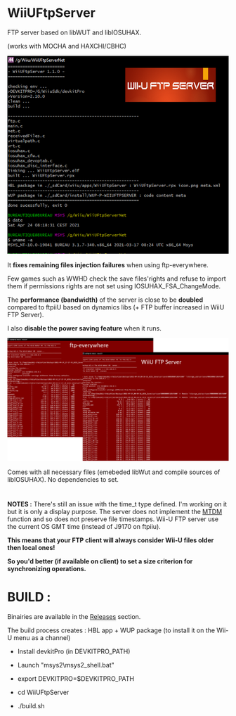 # WiiUFtpServer
FTP server based on libWUT and libIOSUHAX.

(works with MOCHA and HAXCHI/CBHC)

<p align="center">
  <img src="WiiUFtpServer.png">
</p>


It **fixes remaining files injection failures** when using ftp-everywhere.

Few games such as WWHD check the save files'rights and refuse to import them if permissions rights are not set using IOSUHAX_FSA_ChangeMode.

The **performance (bandwidth)** of the server is close to be **doubled** compared to ftpiiU based on dynamics libs (+ FTP buffer increased in WiiU FTP Server).

I also **disable the power saving feature** when it runs.


<p align="center">
  <img src="bandwith.png">
</p>

Comes with all necessary files (emebeded libWut and compile sources of libIOSUHAX). 
No dependencies to set.

#

**NOTES :**
There's still an issue with the time_t type defined. I'm working on it but it is only a display purpose. 
The server does not implement the [MTDM](https://support.solarwinds.com/SuccessCenter/s/article/Enable-the-MDTM-command-to-preserve-the-original-time-stamp-of-uploaded-files?language=en_US) function and so does not preserve file timestamps.
Wii-U FTP server use the current OS GMT time (instead of J9170 on ftpiiu).

**This means that your FTP client will always consider Wii-U files older then local ones!**

**So you'd better (if available on client) to set a size criterion for synchronizing operations.**


#
# BUILD :

Binairies are available in the [Releases](https://github.com/Laf111/WiiUFtpServer/releases/latest) section.

The build process creates : HBL app + WUP package (to install it on the Wii-U menu as a channel)


- Install devkitPro (in DEVKITPRO_PATH)

- Launch "msys2\msys2_shell.bat"

- export DEVKITPRO=$DEVKITPRO_PATH

- cd WiiUFtpServer

- ./build.sh

